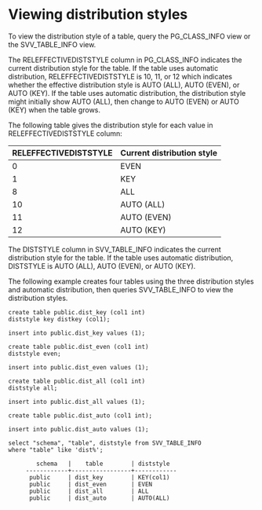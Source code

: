 # Viewing distribution styles<a name="viewing-distribution-styles"></a>

To view the distribution style of a table, query the PG\_CLASS\_INFO view or the SVV\_TABLE\_INFO view\.

The RELEFFECTIVEDISTSTYLE column in PG\_CLASS\_INFO indicates the current distribution style for the table\. If the table uses automatic distribution, RELEFFECTIVEDISTSTYLE is 10, 11, or 12 which indicates whether the effective distribution style is AUTO \(ALL\), AUTO \(EVEN\), or AUTO \(KEY\)\. If the table uses automatic distribution, the distribution style might initially show AUTO \(ALL\), then change to AUTO \(EVEN\) or AUTO \(KEY\) when the table grows\. 

The following table gives the distribution style for each value in RELEFFECTIVEDISTSTYLE column: 


| RELEFFECTIVEDISTSTYLE | Current distribution style | 
| --- | --- | 
| 0 | EVEN | 
| 1 | KEY | 
| 8 | ALL | 
| 10 | AUTO \(ALL\) | 
| 11 | AUTO \(EVEN\) | 
| 12 | AUTO \(KEY\) | 

The DISTSTYLE column in SVV\_TABLE\_INFO indicates the current distribution style for the table\. If the table uses automatic distribution, DISTSTYLE is AUTO \(ALL\), AUTO \(EVEN\), or AUTO \(KEY\)\.

The following example creates four tables using the three distribution styles and automatic distribution, then queries SVV\_TABLE\_INFO to view the distribution styles\. 

```
create table public.dist_key (col1 int)
diststyle key distkey (col1);

insert into public.dist_key values (1);

create table public.dist_even (col1 int)
diststyle even;

insert into public.dist_even values (1);

create table public.dist_all (col1 int)
diststyle all;

insert into public.dist_all values (1);

create table public.dist_auto (col1 int);

insert into public.dist_auto values (1);

select "schema", "table", diststyle from SVV_TABLE_INFO
where "table" like 'dist%';

        schema   |    table        | diststyle
     ------------+-----------------+------------
      public     | dist_key        | KEY(col1)
      public     | dist_even       | EVEN
      public     | dist_all        | ALL
      public     | dist_auto       | AUTO(ALL)
```